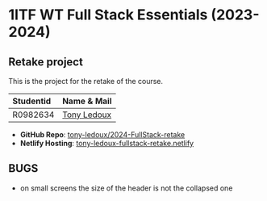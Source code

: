 # 1ITF WT Full Stack Essentials (2023-2024)

## Retake project

This is the project for the retake of the course.

|Studentid       |       Name   &     Mail                          |
|:---------------|:------------------------------------------------|  
| R0982634       | [Tony Ledoux](mailto:tony.ledoux@student.thomasmore.be)|

- **GitHub Repo**: [tony-ledoux/2024-FullStack-retake](https://github.com/Tony-Ledoux/2024-FullStack-retake.git)
- **Netlify Hosting**: [tony-ledoux-fullstack-retake.netlify](https://tony-ledoux-fullstack-retake.netlify.app/)

## BUGS

- on small screens the size of the header is not the collapsed one

